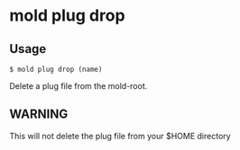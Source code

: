 mold plug drop 
===

## Usage 
`$ mold plug drop (name)`

Delete a plug file from the mold-root.

## WARNING
This will not delete the plug file from your $HOME directory
